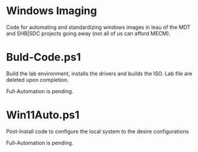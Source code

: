 # Windows Imaging
Code for automating and standardizing windows images in leau of the MDT and SHB|SDC projects going away (not all of us can afford MECM).

# Buld-Code.ps1
Build the lab environment, installs the drivers and builds the ISO. Lab file are deleted upon completion.

Full-Automation is pending.

# Win11Auto.ps1
Post-Install code to configure the local system to the desire configurations

Full-Automation is pending.
